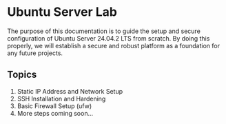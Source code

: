 # Ubuntu Server Lab

The purpose of this documentation is to guide the setup and secure configuration of Ubuntu Server 24.04.2 LTS from scratch.
By doing this properly, we will establish a secure and robust platform as a foundation for any future projects.


## Topics

1. Static IP Address and Network Setup
2. SSH Installation and Hardening
3. Basic Firewall Setup (ufw)
4. More steps coming soon...
